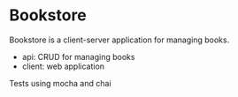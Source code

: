 # Bookstore

Bookstore is a client-server application for managing books.


* api: CRUD for managing books
* client: web application 

Tests using mocha and chai